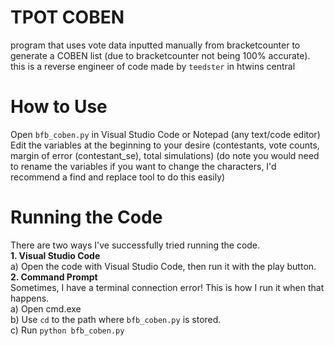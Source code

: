 # **TPOT COBEN**
program that uses vote data inputted manually from bracketcounter to generate a COBEN list (due to bracketcounter not being 100% accurate). this is a reverse engineer of code made by ```teedster``` in htwins central
# How to Use
Open ```bfb_coben.py``` in Visual Studio Code or Notepad (any text/code editor)<br>
Edit the variables at the beginning to your desire (contestants, vote counts, margin of error (contestant_se), total simulations) (do note you would need to rename the variables if you want to change the characters, I'd recommend a find and replace tool to do this easily)
# Running the Code
There are two ways I've successfully tried running the code.<br>
**1. Visual Studio Code**<br>
a) Open the code with Visual Studio Code, then run it with the play button.<br>
**2. Command Prompt**<br>
Sometimes, I have a terminal connection error! This is how I run it when that happens.<br>
a) Open cmd.exe<br>
b) Use ```cd``` to the path where ```bfb_coben.py``` is stored.<br>
c) Run ```python bfb_coben.py```<br>
